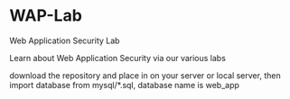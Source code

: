 # WAP-Lab
Web Application Security Lab

Learn about Web Application Security via our various labs

download the repository and place in on your server or local server, 
then import database from mysql/*.sql, database name is web_app
